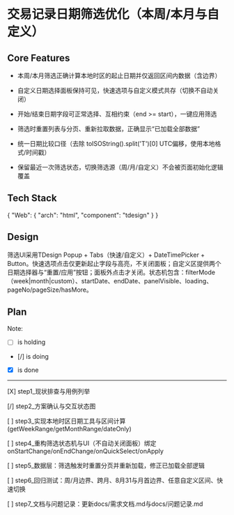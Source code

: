 # 交易记录日期筛选优化（本周/本月与自定义）

## Core Features

- 本周/本月筛选正确计算本地时区的起止日期并仅返回区间内数据（含边界）

- 自定义日期选择面板保持可见，快速选项与自定义模式共存（切换不自动关闭）

- 开始/结束日期字段可正常选择、互相约束（end &gt;= start），一键应用筛选

- 筛选时重置列表与分页、重新拉取数据，正确显示“已加载全部数据”

- 统一日期比较口径（去除 toISOString().split('T')[0] UTC偏移，使用本地格式/时间戳）

- 保留最近一次筛选状态，切换筛选源（周/月/自定义）不会被页面初始化逻辑覆盖

## Tech Stack

{
  "Web": {
    "arch": "html",
    "component": "tdesign"
  }
}

## Design

筛选UI采用TDesign Popup + Tabs（快速/自定义）+ DateTimePicker + Button。快速选项点击仅更新起止字段与高亮，不关闭面板；自定义区提供两个日期选择器与“重置/应用”按钮；面板外点击才关闭。状态机包含：filterMode（week|month|custom）、startDate、endDate、panelVisible、loading、pageNo/pageSize/hasMore。

## Plan

Note: 

- [ ] is holding
- [/] is doing
- [X] is done

---

[X] step1_现状排查与用例列举

[/] step2_方案确认与交互状态图

[ ] step3_实现本地时区日期工具与区间计算(getWeekRange/getMonthRange/dateOnly)

[ ] step4_重构筛选状态机与UI（不自动关闭面板）绑定onStartChange/onEndChange/onQuickSelect/onApply

[ ] step5_数据层：筛选触发时重置分页并重新加载，修正已加载全部逻辑

[ ] step6_回归测试：周/月边界、跨月、8月31与月首边界、任意自定义区间、快速切换

[ ] step7_文档与问题记录：更新docs/需求文档.md与docs/问题记录.md
